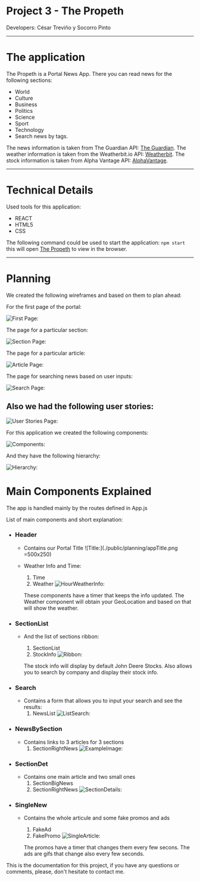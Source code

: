 # Project 3 - The Propeth 
Developers: César Treviño y Socorro Pinto

***

# The application

The Propeth is a Portal News App. 
There you can read news for the following sections:

+ World
+ Culture
+ Business
+ Politics
+ Science
+ Sport
+ Technology
+ Search news by tags.

The news information is taken from The Guardian API: [The Guardian](https://open-platform.theguardian.com/documentation/).
The weather information is taken from the Weatherbit.io API: [Weatherbit](https://www.weatherbit.io/).
The stock information is taken from Alpha Vantage API: [AlphaVantage](https://www.alphavantage.co/).
 
***

# Technical Details

Used tools for this application:
+ REACT
+ HTML5
+ CSS

The following command could be used to start the application:
`npm start`
this will open [The Propeth](http://localhost:300/) to view in the browser.

***

# Planning

We created the following wireframes and based on them to plan ahead:

For the first page of the portal:

![First Page:](./public/planning/Design_landing_page.png)

The page for a particular section:

![Section Page:](./public/planning/Design_Section_page.png)

The page for a particular article:

![Article Page:](./public/planning/Design_individual_news.png)

The page for searching news based on user inputs:

![Search Page:](./public/planning/Design_Search_page.png)


## Also we had the following user stories:

![User Stories Page:](./public/planning/UserStories.png)


For this application we created the following components:

![Components:](./public/planning/ComponentsList.png)

And they have the following hierarchy:

![Hierarchy:](./public/planning/CompHier.png)

# Main Components Explained

The app is handled mainly by the routes defined in App.js

List of main components and short explanation:
+ ### Header
    + Contains our Portal Title
        ![Title:](./public/planning/appTitle.png =500x250)

    + Weather Info and Time:
        1. Time
        2. Weather
        ![HourWeatherInfo:](./public/planning/compWeatherHour.png)

        These components have a timer that keeps the info updated.
        The Weather component will obtain your GeoLocation and based on that will show the weather.

+ ### SectionList
    + And the list of sections ribbon:
        1. SectionList
        2. StockInfo
        ![Ribbon:](./public/planning/sectionsRibbon.png)


        The stock info will display by default John Deere Stocks.
        Also allows you to search by company and display their stock info.

+ ### Search
    + Contains a form that allows you to input your search and see the results:
        1. NewsList
        ![ListSearch:](./public/planning/searchResult.png)

+ ### NewsBySection
    + Contains links to 3 articles for 3 sections
        1. SectionRightNews
        ![ExampleImage:](./public/planning/mainRoute.png)

+ ### SectionDet
    + Contains one main article and two small ones
        1. SectionBigNews
        2. SectionRightNews
        ![SectionDetails:](./public/planning/SectionDetails.png)

+ ### SingleNew
    + Contains the whole articule and some fake promos and ads
        1. FakeAd
        2. FakePromo
        ![SingleArticle:](./public/planning/SingleArticle.png)

        The promos have a timer that changes them every few secons.
        The ads are gifs that change also every few seconds.

This is the documentation for this project, if you have any questions or comments, please, don't hesitate to contact me.
